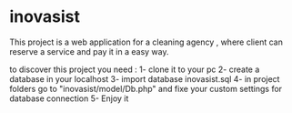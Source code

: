 # inovasist
This project is a web application for a cleaning agency , where client can reserve a service and pay it in a easy way. 

to discover this project you need : 
1- clone it to your pc 
2- create a database in your localhost 
3- import database inovasist.sql
4- in project folders go to "inovasist/model/Db.php"  and fixe your custom settings for database connection
5- Enjoy it
